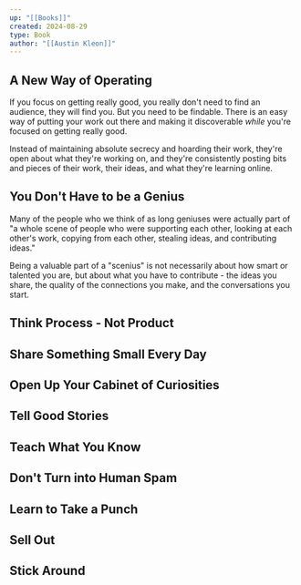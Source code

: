 ```yaml
---
up: "[[Books]]"
created: 2024-08-29
type: Book
author: "[[Austin Kleon]]"
---
```


## A New Way of Operating
If you focus on getting really good, you really don't need to find an audience, they will find you. But you need to be findable. There is an easy way of putting your work out there and making it discoverable *while* you're focused on getting really good. 

Instead of maintaining absolute secrecy and hoarding their work, they're open about what they're working on, and they're consistently posting bits and pieces of their work, their ideas, and what they're learning online. 

## You Don't Have to be a Genius
Many of the people who we think of as long geniuses were actually part of "a whole scene of people who were supporting each other, looking at each other's work, copying from each other, stealing ideas, and contributing ideas."

Being a valuable part of a "scenius" is not necessarily about how smart or talented you are, but about what you have to contribute - the ideas you share, the quality of the connections you make, and the conversations you start. 

## Think Process - Not Product
## Share Something Small Every Day
## Open Up Your Cabinet of Curiosities
## Tell Good Stories
## Teach What You Know
## Don't Turn into Human Spam
## Learn to Take a Punch
## Sell Out
## Stick Around